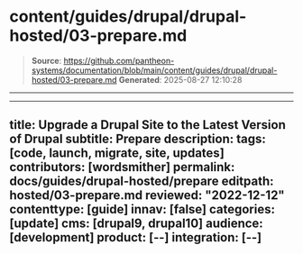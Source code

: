 # content/guides/drupal/drupal-hosted/03-prepare.md

> **Source**: https://github.com/pantheon-systems/documentation/blob/main/content/guides/drupal/drupal-hosted/03-prepare.md
> **Generated**: 2025-08-27 12:10:28

---

---
title: Upgrade a Drupal Site to the Latest Version of Drupal
subtitle: Prepare
description: 
tags: [code, launch, migrate, site, updates]
contributors: [wordsmither]
permalink: docs/guides/drupal-hosted/prepare
editpath: hosted/03-prepare.md
reviewed: "2022-12-12"
contenttype: [guide]
innav: [false]
categories: [update]
cms: [drupal9, drupal10]
audience: [development]
product: [--]
integration: [--]
---

<Partial file="drupal/prepare-local-environment-no-clone-new.md" />

